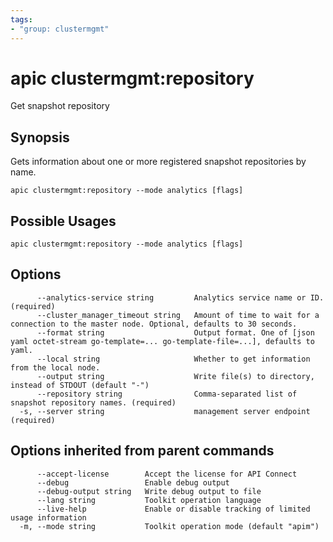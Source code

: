 ```yaml
---
tags:
- "group: clustermgmt"
---
```

# apic clustermgmt:repository

Get snapshot repository

## Synopsis

Gets information about one or more registered snapshot repositories by name.

```
apic clustermgmt:repository --mode analytics [flags]
```

## Possible Usages

```
apic clustermgmt:repository --mode analytics [flags]
```

## Options

```
      --analytics-service string         Analytics service name or ID. (required)
      --cluster_manager_timeout string   Amount of time to wait for a connection to the master node. Optional, defaults to 30 seconds.
      --format string                    Output format. One of [json yaml octet-stream go-template=... go-template-file=...], defaults to yaml.
      --local string                     Whether to get information from the local node.
      --output string                    Write file(s) to directory, instead of STDOUT (default "-")
      --repository string                Comma-separated list of snapshot repository names. (required)
  -s, --server string                    management server endpoint (required)
```

## Options inherited from parent commands

```
      --accept-license        Accept the license for API Connect
      --debug                 Enable debug output
      --debug-output string   Write debug output to file
      --lang string           Toolkit operation language
      --live-help             Enable or disable tracking of limited usage information
  -m, --mode string           Toolkit operation mode (default "apim")
```
